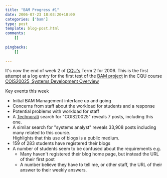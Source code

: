 ```yaml
---
title: "BAM Progress #1"
date: 2006-07-23 18:03:20+10:00
categories: ['bam']
type: post
template: blog-post.html
comments:
    []
    
pingbacks:
    []
    
---
```

It's now the end of week 2 of [CQU's](http://www.cqu.edu.au/) Term 2 for 2006. This is the first attempt at a log entry for the first test of the [BAM project](/blog2/research/bam-blog-aggregation-management/) in the CQU course [COIS20025, Systems Development Overview](http://webfuse.cqu.edu.au/Courses/2006/T2/COIS20025/)

Key events this week

- Initial BAM Management interface up and going
- Concerns from staff about the workload for students and a response
- Potential problems with workload for staff
- A [Technorati](http://technorati.com/) search for "COIS20025" reveals 7 posts, including this one.
- A similar search for "systems analyst" reveals 33,908 posts including many related to this course.  
    Highlights that this use of blogs is a public medium.
- 159 of 283 students have registered their blogs
- A number of students seem to be confused about the requirements e.g.
    - Many haven't registered their blog home page, but instead the URL of their first post
    - A number believe they have to tell me, or other staff, the URL of their answer to their weekly answers.